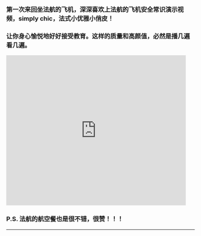 <!-- 
.. link: 
.. description: 
.. tags: other
.. date: 2015/07/20 15:45:32
.. title: simply chic
.. slug: simply-chic
-->


### 第一次来回坐法航的飞机，深深喜欢上法航的飞机安全常识演示视频，simply chic，法式小优雅小俏皮！

### 让你身心愉悦地好好接受教育。这样的质量和高颜值，必然是播几遍看几遍。


<iframe frameborder="0" width="480" height="400" src="http://v.qq.com/iframe/player.html?vid=t0149b956nu&tiny=0&auto=0" allowfullscreen></iframe>

### P.S. 法航的航空餐也是很不错，很赞！！！

 * * *